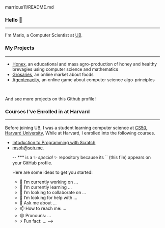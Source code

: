 marrious11/README.md

### Hello 👋
<hr style="border-collapse:collapse">
I'm Mario, a Computer Scientist at <a href="https://ubuea.cm">UB</a>.

### My Projects <hr>
<ul>
   <li><a href="https://honex.com">Honex</a><data>, an educational and mass agro-production of honey and healthy brevagies using computer science and mathematics</data></li>
   <li><a href="https://grocery.com">Grosaries</a><data>, an online market about foods</data></li>
   <li><a href="https://agentcalcul.com">Agentenacity</a><data>, an online game about computer science algo-principles</data></li>   
</ul>
<br><p>And see more projects on this Github profile!</p>

### Courses I've Enrolled in at Harvard<hr>
<p>Before joining UB, I was a student learning computer science at <a href="https://cs50.harvard.edu">CS50, Harvard University.</a> While at Harvard, I enrolled into the following courses.
  <ul>
    <li><a href="https://cs50.harvard.edu/web>Web Programming with Python and JavaScript </a></li>
    <li><a href="https://cs50.harvard.edu/scratch>Intoduction to Programming with Scratch </a></li>
    <li><a href="https://cs50.harvard.edu/web> Introduction to Computer Science</a></li>
  </ul>

  
###Contact Me
<hr>
 <p> You can reach me at<a href="mailto:sohmarrious@gmail.com"> msoh@soh.me</a>.</p>

-- *** is a ✨ _special_ ✨ repository because its `` (this file) appears on your GitHub profile.

Here are some ideas to get you started:

- 🔭 I’m currently working on ...
- 🌱 I’m currently learning ...
- 👯 I’m looking to collaborate on ...
- 🤔 I’m looking for help with ...
- 💬 Ask me about ...
- 📫 How to reach me: ...
- 😄 Pronouns: ...
- ⚡ Fun fact: ...
-->
